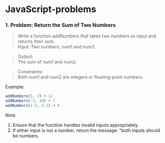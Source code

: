 # JavaScript-problems

  ### 1. Problem: Return the Sum of Two Numbers
   > Write a function addNumbers that takes two numbers as input and returns their sum. <br>
 Input:
   Two numbers, num1 and num2.

> Output: <br>
The sum of num1 and num2.

> Constraints: <br>
Both num1 and num2 are integers or floating-point numbers.


  Example:
```js
addNumbers(5, 7) ➞ 12
addNumbers(-3, 10) ➞ 7
addNumbers(2.5, 3.5) ➞ 6
```

> [!NOTE]
> 1.  Ensure that the function handles invalid inputs appropriately. <br>
> 2. If either input is not a number, return the message: "both inputs should be numbers.

